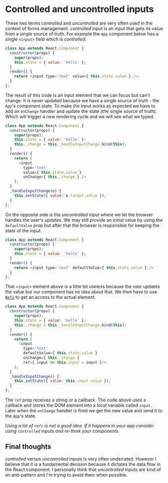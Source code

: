 # Controlled and uncontrolled inputs

These two terms *controlled* and *uncontrolled* are very often used in the context of forms management. *controlled* input is an input that gets its value from a single source of truth. For example the `App` component below has a single `<input>` field which is *controlled*:

```js
class App extends React.Component {
  constructor(props) {
    super(props);
    this.state = { value: 'hello' };
  }
  render() {
    return <input type='text' value={ this.state.value } />;
  }
};
```

The result of this code is an input element that we can focus but can't change. It is never updated because we have a single source of truth - the `App`'s component state. To make the input works as expected we have to add an `onChange` handler and update the state (the single source of truth). Which will trigger a new rendering cycle and we will see what we typed.

```js
class App extends React.Component {
  constructor(props) {
    super(props);
    this.state = { value: 'hello' };
    this._change = this._handleInputChange.bind(this);
  }
  render() {
    return (
      <input
        type='text'
        value={ this.state.value }
        onChange={ this._change } />
    );
  }
  _handleInputChange(e) {
    this.setState({ value: e.target.value });
  }
};
```

On the opposite side is the *uncontrolled* input where we let the browser handles the user's updates. We may still provide an initial value by using the `defaultValue` prop but after that the browser is responsible for keeping the state of the input.

```js
class App extends React.Component {
  constructor(props) {
    super(props);
    this.state = { value: 'hello' };
  }
  render() {
    return <input type='text' defaultValue={ this.state.value } />
  }
};
```

That `<input>` element above is a little bit useless because the user updates the value but our component has no idea about that. We then have to use [`Refs`](https://reactjs.org/docs/glossary.html#refs) to get an access to the actual element.

```js
class App extends React.Component {
  constructor(props) {
    super(props);
    this.state = { value: 'hello' };
    this._change = this._handleInputChange.bind(this);
  }
  render() {
    return (
      <input
        type='text'
        defaultValue={ this.state.value }
        onChange={ this._change }
        ref={ input => this.input = input }/>
    );
  }
  _handleInputChange() {
    this.setState({ value: this.input.value });
  }
};
```

The `ref` prop receives a string or a callback. The code above uses a callback and stores the DOM element into a *local* variable called `input`. Later when the `onChange` handler is fired we get the new value and send it to the `App`'s state.

*Using a lot of `refs` is not a good idea. If it happens in your app consider using `controlled` inputs and re-think your components.*

## Final thoughts

*controlled* versus *uncontrolled* inputs is very often underrated. However I believe that it is a fundamental decision because it dictates the data flow in the React component. I personally think that *uncontrolled* inputs are kind of an anti-pattern and I'm trying to avoid them when possible.


